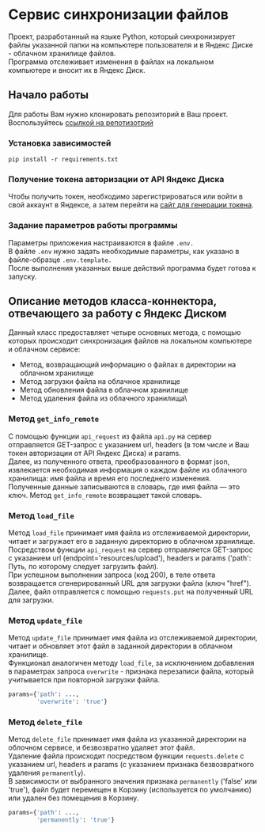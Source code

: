# Сервис синхронизации файлов
Проект, разработанный на языке Python, который синхронизирует файлы указанной папки на компьютере пользователя и в Яндекс Диске - облачном хранилище файлов.\
Программа отслеживает изменения в файлах на локальном компьютере и вносит их в Яндекс Диск.

## Начало работы
Для работы Вам нужно клонировать репозиторий в Ваш проект.\
Воспользуйтесь [ссылкой на репотизотрий](https://github.com/TimurKhamidullin28/file-sync-service-with-yandex-disk)

### Установка зависимостей
```
pip install -r requirements.txt
```

### Получение токена авторизации от API Яндекс Диска
Чтобы получить токен, необходимо зарегистрироваться или войти в свой аккаунт в Яндексе, а затем перейти на [сайт для генерации токена](https://yandex.ru/dev/disk/poligon/).

### Задание параметров работы программы
Параметры приложения настраиваются в файле `.env.`\
В файле `.env` нужно задать необходимые параметры, как указано в файле-образце `.env.template.`\
После выполнения указанных выше действий программа будет готова к запуску.

## Описание методов класса-коннектора, отвечающего за работу с Яндекс Диском
Данный класс предоставляет четыре основных метода, с помощью которых происходит синхронизация файлов на локальном компьютере и облачном сервисе:
* Метод, возвращающий информацию о файлах в директории на облачном хранилище
* Метод загрузки файла на облачное хранилище
* Метод обновления файла в облачном хранилище
* Метод удаления файла из облачного хранилища\

### Метод `get_info_remote`
С помощью функции `api_request` из файла `api.py` на сервер отправляется GET-запрос с указанием url, headers (в том числе и Ваш токен авторизации от API Яндекс Диска) и params.\
Далее, из полученного ответа, преобразованного в формат json, извлекается необходимая информация о каждом файле из облачного хранилища: имя файла и время его последнего изменения.\
Полученные данные записываются в словарь, где имя файла — это ключ. Метод `get_info_remote` возвращает такой словарь.

### Метод `load_file`
Метод `load_file` принимает имя файла из отслеживаемой директории, читает и загружает его в заданную директорию в облачном хранилище.\
Посредством функции `api_request` на сервер отправляется GET-запрос с указанием url (endpoint='resources/upload'), headers и params ('path': Путь, по которому следует загрузить файл).\
При успешном выполнении запроса (код 200), в теле ответа возвращается сгенерированный URL для загрузки файла (ключ "href").\
Далее, файл отправляется с помощью `requests.put` на полученный URL для загрузки.

### Метод `update_file`
Метод `update_file` принимает имя файла из отслеживаемой директории, читает и обновляет этот файл в заданной директории в облачном хранилище.\
Функционал аналогичен методу `load_file`, за исключением добавления в параметрах запроса `overwrite` - признака перезаписи файла, который учитывается при повторной загрузки файла.
```python
params={'path': ...,
        'overwrite': 'true'}
```

### Метод `delete_file`
Метод `delete_file` принимает имя файла из указанной директории на облочном сервисе, и безвозвратно удаляет этот файл.\
Удаление файла происходит посредством функции `requests.delete` с указанием url, headers и params (с указанием признака безвозвратного удаления `permanently`).\
В зависимости от выбранного значения признака `permanently` ('false' или 'true'), файл будет перемещен в Корзину (используется по умолчанию) или удален без помещения в Корзину.
```python
params={'path': ...,
        'permanently': 'true'}
```
